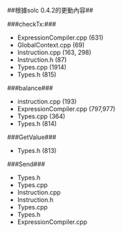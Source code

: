 ##根據solc 0.4.2的更動內容##

###checkTx:###
* ExpressionCompiler.cpp (631)
* GlobalContext.cpp      (69)
* Instruction.cpp        (163, 298)
* Instruction.h          (87)
* Types.cpp              (1914)
* Types.h                (815)

###balance###
* instruction.cpp        (193)
* ExpressionCompiler.cpp (797,977)
* Types.cpp              (364)
* Types.h                (814)


###GetValue###
* Types.h                (813)

###Send###
* Types.h                
* Types.cpp              
* Instruction.cpp        
* Instruction.h          
* Types.cpp              
* Types.h                
* ExpressionCompiler.cpp
